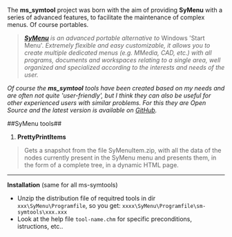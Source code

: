The **ms_symtool** project was born with the aim of providing **SyMenu** with a series of advanced features, to facilitate the maintenance of complex menus. Of course portables.

>  *[**SyMenu**](https://www.ugmfree.it "SyMenu Home") is an advanced portable    alternative to* Windows 'Start Menu'. *Extremely flexible and easy    customizable, it allows you to create multiple dedicated menus (e.g. MMedia,    CAD, etc.) with all programs, documents and workspaces relating to a single    area, well organized and specialized according to the interests and needs of the user.*

*Of course the **ms_symtool** tools have been created based on my needs and are often not quite 'user-friendly', but I think they can also be useful for other experienced users with similar problems. For this they are Open Source and the latest version is available on [GitHub](https://github.com/msillano/ms_symtools "Public repository").*



##SyMenu tools##

1. **PrettyPrintItems**
>  Gets a snapshot from the file SyMenuItem.zip, with all the data of the nodes currently present in the SyMenu menu and presents them, in the form of a complete tree, in a dynamic HTML page.


-------------
**Installation** (same for all ms-symtools)

 - Unzip the distribution file of requitred tools in dir <code>xxx\SyMenu\Programfile</code>, so you get: <code>xxxx\SyMenu\Programfile\sm-symtools\xxx.xxx</code>
 - Look at the help file <code>tool-name.chm</code> for specific preconditions,  istructions, etc..
